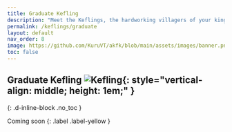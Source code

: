 ```yaml
---
title: Graduate Kefling
description: "Meet the Keflings, the hardworking villagers of your kingdom in A Kingdom for Keflings. These cheerful characters are eager to follow your lead and assist with building, gathering resources, and more."
permalink: /keflings/graduate
layout: default
nav_order: 8
image: https://github.com/KuruVT/akfk/blob/main/assets/images/banner.png?raw=true
toc: false
---
```


##  Graduate Kefling ![Kefling](https://github.com/KuruVT/akfk/blob/main/assets/images/keflings/rockminer_icon.png?raw=true){: style="vertical-align: middle; height: 1em;" }
{: .d-inline-block .no_toc }

Coming soon
{: .label .label-yellow }
